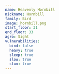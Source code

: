 ```yaml
---
name: Heavenly Hornbill
nickname: Hornbill
family: Bird
image: hornbill.png
start_floor: 31
end_floor: 33
agro: Sight
vulnerabilities:
  bind: false
  heavy: true
  sleep: true
  slow: true
  stun: true
---
```

